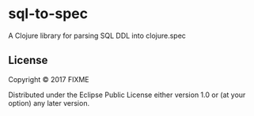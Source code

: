 # sql-to-spec

A Clojure library for parsing SQL DDL into clojure.spec

## License

Copyright © 2017 FIXME

Distributed under the Eclipse Public License either version 1.0 or (at
your option) any later version.
